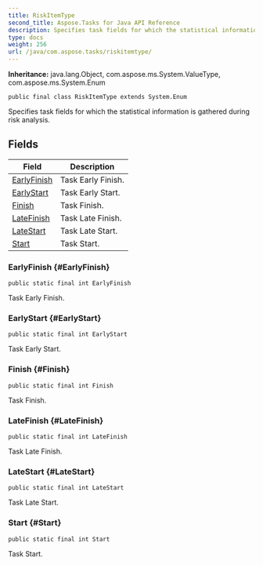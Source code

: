 ```yaml
---
title: RiskItemType
second_title: Aspose.Tasks for Java API Reference
description: Specifies task fields for which the statistical information is gathered during risk analysis.
type: docs
weight: 256
url: /java/com.aspose.tasks/riskitemtype/
---
```


**Inheritance:**
java.lang.Object, com.aspose.ms.System.ValueType, com.aspose.ms.System.Enum
```
public final class RiskItemType extends System.Enum
```

Specifies task fields for which the statistical information is gathered during risk analysis.
## Fields

| Field | Description |
| --- | --- |
| [EarlyFinish](#EarlyFinish) | Task Early Finish. |
| [EarlyStart](#EarlyStart) | Task Early Start. |
| [Finish](#Finish) | Task Finish. |
| [LateFinish](#LateFinish) | Task Late Finish. |
| [LateStart](#LateStart) | Task Late Start. |
| [Start](#Start) | Task Start. |
### EarlyFinish {#EarlyFinish}
```
public static final int EarlyFinish
```


Task Early Finish.

### EarlyStart {#EarlyStart}
```
public static final int EarlyStart
```


Task Early Start.

### Finish {#Finish}
```
public static final int Finish
```


Task Finish.

### LateFinish {#LateFinish}
```
public static final int LateFinish
```


Task Late Finish.

### LateStart {#LateStart}
```
public static final int LateStart
```


Task Late Start.

### Start {#Start}
```
public static final int Start
```


Task Start.

